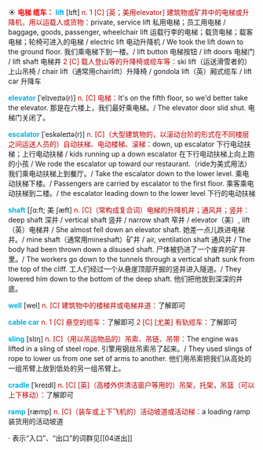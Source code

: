 ☀ <font color="red">**电梯 缆车：**</font>
<font color="sky blue">**lift**</font> [lɪft] 
<font color="#c00000">n. 1 [C] [英；美用elevator] 建筑物或矿井中的电梯或升降机，用以运载人或货物：</font>private, service lift 私用电梯；员工用电梯 / baggage, goods, passenger, wheelchair lift 运载行李的电梯；载货电梯；载客电梯；轮椅可进入的电梯 / electric lift 电动升降机 / We took the lift down to the ground floor. 我们乘电梯下到一楼。/ lift button 电梯按钮 / lift doors 电梯门 / lift shaft 电梯井 <font color="#c00000">2 [C] 载人登山等的升降椅或缆车等：</font>ski lift（运送滑雪者的）上山吊椅 / chair lift（通常用chairlift）升降椅 / gondola lift（英）厢式缆车 / lift car 升降车
           
<font color="sky blue">**elevator**</font> [ˈelɪveɪtə(r)]
<font color="#c00000">n. [C] 电梯：</font>It's on the fifth floor, so we'd better take the elevator. 那是在六楼上，我们最好乘电梯。/ The elevator door slid shut. 电梯门关闭了。
            
<font color="sky blue">**escalator**</font> [ˈeskəleɪtə(r)]
<font color="#c00000">n. [C]（大型建筑物的，以滚动台阶的形式在不同楼层之间运送人员的）自动扶梯、电动楼梯、滚梯：</font>down, up escalator 下行电动扶梯；上行电动扶梯 / kids running up a down escalator 在下行电动扶梯上向上跑的小孩 / We rode the escalator up toward our restaurant.（ride为美式用法）我们乘电动扶梯上到餐厅。/ Take the escalator down to the lower level. 乘电动扶梯下楼。/ Passengers are carried by escalator to the first floor. 乘客乘电动扶梯到二楼。/ the escalator leading down to the lower level 下行的电动扶梯

<font color="sky blue">**shaft**</font> [ʃɑ:ft; 美 ʃæft]
<font color="#c00000">n. [C]（常构成复合词）电梯的升降机井；通风井；竖井：</font>deep shaft 深井 / vertical shaft 竖井 / narrow shaft 窄井 / elevator（美）, lift（英）电梯井 / She almost fell down an elevator shaft. 她差一点儿跌进电梯井。/ mine shaft（通常用mineshaft）矿井 / air, ventilation shaft 通风井 / The body had been thrown down a disused shaft. 尸体被扔进了一个废弃的矿井里。/ The workers go down to the tunnels through a vertical shaft sunk from the top of the cliff. 工人们经过一个从悬崖顶部开掘的竖井进入隧道。/ They lowered him down to the bottom of the deep shaft. 他们把他放到深深的井底。

<font color="sky blue">**well**</font> [wel] 
<font color="#c00000">n. [C] 建筑物中的楼梯井或电梯井道：</font>了解即可
           
<font color="sky blue">**cable car**</font>
<font color="#c00000">n. 1 [C] 悬空的缆车：</font>了解即可 <font color="#c00000">2 [C] [尤美] 有轨缆车：</font>了解即可
           
<font color="sky blue">**sling**</font> [slɪŋ]
<font color="#c00000">n. [C]（用以吊运物品的）吊索、吊链、吊带：</font>The engine was lifted in a sling of steel rope. 引擎用钢丝吊索吊了起来。/ They used slings of rope to lower us from one set of arms to another. 他们用吊索把我们从高处的一组吊臂上放到低处的另一组吊臂上。
           
<font color="sky blue">**cradle**</font> [ˈkreɪdl]
<font color="#c00000">n. [C] [英]（高楼外供清洁窗户等用的）吊架，托架，吊篮（可以上下移动）：</font>了解即可           

<font color="sky blue">**ramp**</font> [ræmp]
<font color="#c00000">n. [C]（装车或上下飞机的）活动坡道或活动梯：</font>a loading ramp 装货用的活动坡道

· 表示“入口”、“出口”的词群见[[04进出]]

